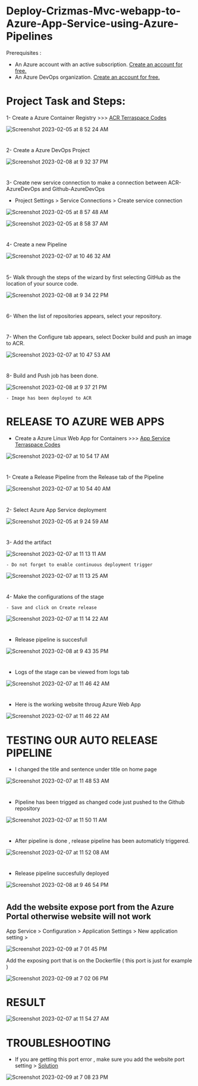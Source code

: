 # Deploy-Crizmas-Mvc-webapp-to-Azure-App-Service-using-Azure-Pipelines

Prerequisites :
- An Azure account with an active subscription. <a href="https://azure.microsoft.com/en-us/free/?WT.mc_id=A261C142F" target="_blank">Create an account for free.</a> 
- An Azure DevOps organization. <a href="https://learn.microsoft.com/en-us/azure/devops/pipelines/get-started/pipelines-sign-up?view=azure-devops" target="_blank">Create an account for free.</a> 

# Project Task and Steps:
1- Create a Azure Container Registry >>> <a href="https://github.com/hkaanturgut/azure-devops-apps/tree/main/terraspace%20codes/app/stacks/acr" target="_blank">ACR Terraspace Codes</a> 

![Screenshot 2023-02-05 at 8 52 24 AM](https://user-images.githubusercontent.com/113396342/217688610-006dc446-8ecf-4a3d-b15f-f154b2cf40b5.png)

#

2- Create a Azure DevOps Project 

![Screenshot 2023-02-08 at 9 32 37 PM](https://user-images.githubusercontent.com/113396342/217702712-fcc38fe6-2a7c-46f5-990d-02cd65e778a4.png)

#

3- Create new service connection to make a connection between ACR-AzureDevOps and Github-AzureDevOps
   
   - Project Settings > Service Connections > Create service connection 

![Screenshot 2023-02-05 at 8 57 48 AM](https://user-images.githubusercontent.com/113396342/217633694-1400bf3b-9124-4843-8fd6-9a289aa5bbe7.png)

![Screenshot 2023-02-05 at 8 58 37 AM](https://user-images.githubusercontent.com/113396342/217633906-991d0dc1-4bd3-4c3b-8d25-0ad1460d7c16.png)

#

4- Create a new Pipeline 

![Screenshot 2023-02-07 at 10 46 32 AM](https://user-images.githubusercontent.com/113396342/217702854-ce6ffdad-c92c-47cc-8cc7-1ee0e02b467a.png)

#

5-  Walk through the steps of the wizard by first selecting GitHub as the location of your source code. 

![Screenshot 2023-02-08 at 9 34 22 PM](https://user-images.githubusercontent.com/113396342/217702967-f0e49e82-1a1d-4dc4-a092-3669f84fe39a.png)

#
6- When the list of repositories appears, select your repository. 

#

7- When the Configure tab appears, select Docker build and push an image to ACR.

![Screenshot 2023-02-07 at 10 47 53 AM](https://user-images.githubusercontent.com/113396342/217703334-4ffc2f2f-2f8d-489f-9d48-de01f541ce83.png)
#

8- Build and Push job has been done.

![Screenshot 2023-02-08 at 9 37 21 PM](https://user-images.githubusercontent.com/113396342/217703432-9ca79a31-44b9-4de3-9afc-e076a6b2aeb2.png)

    - Image has been deployed to ACR
#

# RELEASE TO AZURE WEB APPS

- Create a Azure Linux Web App for Containers >>> <a href="https://github.com/hkaanturgut/azure-devops-apps/tree/main/terraspace%20codes/app/stacks/apprun_linux_webapp" target="_blank">App Service Terraspace Codes</a> 

![Screenshot 2023-02-07 at 10 54 17 AM](https://user-images.githubusercontent.com/113396342/217703693-245f182b-12f3-4894-9f17-73173554bd6c.png)
#

1- Create a Release Pipeline from the Release tab of the Pipeline

![Screenshot 2023-02-07 at 10 54 40 AM](https://user-images.githubusercontent.com/113396342/217703732-0b8761cb-a1ba-4c05-8f8a-9b41af0a70db.png)
#

2- Select Azure App Service deployment

![Screenshot 2023-02-05 at 9 24 59 AM](https://user-images.githubusercontent.com/113396342/217689291-709b0b52-0965-41c0-ac6c-86b159c9e55b.png)
#

3- Add the artifact 

![Screenshot 2023-02-07 at 11 13 11 AM](https://user-images.githubusercontent.com/113396342/217703778-2d41bb58-5b53-426b-a280-87370dd1e7ec.png)

    - Do not forget to enable continuous deployment trigger
    
![Screenshot 2023-02-07 at 11 13 25 AM](https://user-images.githubusercontent.com/113396342/217703878-c0f1e3a7-a765-40d9-9bbf-c7e332d763d4.png) 
#

4- Make the configurations of the stage 
   
    - Save and click on Create release
    
![Screenshot 2023-02-07 at 11 14 22 AM](https://user-images.githubusercontent.com/113396342/217704011-8b980239-08b5-486b-b806-7db69421f896.png)

#

- Release pipeline is succesfull

![Screenshot 2023-02-08 at 9 43 35 PM](https://user-images.githubusercontent.com/113396342/217704230-1762e4bf-a684-4848-9037-1a6b65c0618d.png)
#

- Logs of the stage can be viewed from logs tab

![Screenshot 2023-02-07 at 11 46 42 AM](https://user-images.githubusercontent.com/113396342/217704256-b218b895-40c3-4560-bab5-1969d4b4649a.png)
#

- Here is the working website throug Azure Web App

![Screenshot 2023-02-07 at 11 46 22 AM](https://user-images.githubusercontent.com/113396342/217704292-a16844ed-933f-4030-a46e-b7a59cd0b51a.png)
#

# TESTING OUR AUTO RELEASE PIPELINE

- I changed the title and sentence under title on home page

![Screenshot 2023-02-07 at 11 48 53 AM](https://user-images.githubusercontent.com/113396342/217704581-989861da-02e4-4133-a566-cc7e8178c259.png)
#

- Pipeline has been trigged as changed code just pushed to the Github repository

![Screenshot 2023-02-07 at 11 50 11 AM](https://user-images.githubusercontent.com/113396342/217704628-c2f69172-447e-4be9-a75e-59831000d367.png)
#

- After pipeline is done , release pipeline has been automaticly triggered.

![Screenshot 2023-02-07 at 11 52 08 AM](https://user-images.githubusercontent.com/113396342/217704669-f36580e3-80e5-4d88-9dd2-fff6c78f652b.png)
#

- Release pipeline succesfully deployed

![Screenshot 2023-02-08 at 9 46 54 PM](https://user-images.githubusercontent.com/113396342/217704777-fb81c010-f383-43a6-a5e4-091a01688670.png)
#


## Add the website expose port from the Azure Portal otherwise website will not work
   
   App Service > Configuration > Application Settings > New application setting > 
   
   ![Screenshot 2023-02-09 at 7 01 45 PM](https://user-images.githubusercontent.com/113396342/218096900-4851e758-d2a7-4c03-a361-480c5a02e254.png)

   Add the exposing port that is on the Dockerfile ( this port is just for example )
   
   ![Screenshot 2023-02-09 at 7 02 06 PM](https://user-images.githubusercontent.com/113396342/218097051-68ad3708-9d14-49b8-8815-70d20ec1cd76.png)
#

# RESULT

![Screenshot 2023-02-07 at 11 54 27 AM](https://user-images.githubusercontent.com/113396342/217704809-2cafafbd-7010-4378-b8b8-35ff50f6295d.png)
#

# TROUBLESHOOTING

- If you are getting this port error , make sure you add the website port setting > <a href="https://github.com/hkaanturgut/DEPLOY-5-WEBAPPS-TO-AZURE-APP-SERVICE-USING-AZURE-DEVOPS-PIPELINES#add-the-website-expose-port-from-the-azure-portal-otherwise-website-will-not-work" target="_blank">Solution</a> 

![Screenshot 2023-02-09 at 7 08 23 PM](https://user-images.githubusercontent.com/113396342/218098268-eeb103b1-55e9-4e9d-973b-689b2b53ddab.png)

